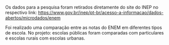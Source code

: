 Os dados para a pesquisa foram retirados diretamente do site do INEP
no respectivo link: https://www.gov.br/inep/pt-br/acesso-a-informacao/dados-abertos/microdados/enem

Foi realizado uma comparação entre as notas do ENEM em diferentes tipos de escola.
No projeto:
escolas públicas foram comparadas com particulares e escolas rurais com escolas urbanas.
